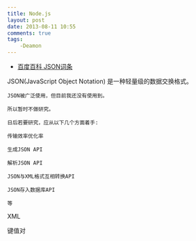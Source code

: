 ```yaml
---
title: Node.js
layout: post
date: 2013-08-11 10:55
comments: true
tags: 
	-Deamon
---
```


* [百度百科 JSON词条](http://baike.baidu.com/view/136475.htm) 

JSON(JavaScript Object Notation) 是一种轻量级的数据交换格式。

```
JSON被广泛使用，但目前我还没有使用到。

所以暂时不做研究。

日后若要研究，应从以下几个方面着手:

传输效率优化率

生成JSON API

解析JSON API

JSON与XML格式互相转换API

JSON存入数据库API

等
```

XML

键值对
